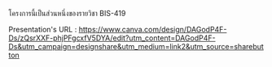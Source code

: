 โครงการนี้เป็นส่วนหนึ่งของรายวิชา BIS-419 

Presentation's URL : https://www.canva.com/design/DAGodP4F-Ds/zQsrXXF-phjPFgcxfV5DYA/edit?utm_content=DAGodP4F-Ds&utm_campaign=designshare&utm_medium=link2&utm_source=sharebutton